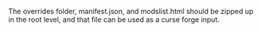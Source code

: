 The overrides folder, manifest.json, and modslist.html should be zipped up in the root level, and that file can be used as a curse forge input.
